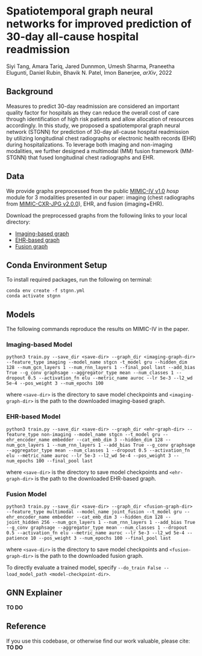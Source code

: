 # Spatiotemporal graph neural networks for improved prediction of 30-day all-cause hospital readmission

Siyi Tang, Amara Tariq, Jared Dunnmon, Umesh Sharma, Praneetha Elugunti, Daniel Rubin, Bhavik N. Patel, Imon Banerjee, *arXiv*, 2022

## Background
Measures to predict 30-day readmission are considered an important quality factor for hospitals as they can reduce the overall cost of care through identification of high risk patients and allow allocation of resources accordingly. In this study, we proposed a spatiotemporal graph neural network (STGNN) for prediction of 30-day all-cause hospital readmission by utilizing longitudinal chest radiographs or electronic health records (EHR) during hospitalizations. To leverage both imaging and non-imaging modalities, we further designed a multimodal (MM) fusion framework (MM-STGNN) that fused longitudinal chest radiographs and EHR.

## Data
We provide graphs preprocessed from the public [MIMIC-IV v1.0](https://physionet.org/content/mimiciv/1.0/) *hosp* module for 3 modalities presented in our paper: imaging (chest radiographs from [MIMIC-CXR-JPG v2.0.0](https://physionet.org/content/mimic-cxr-jpg/2.0.0/)), EHR, and fusion (imaging+EHR).

Download the preprocessed graphs from the following links to your local directory:
* [Imaging-based graph](https://drive.google.com/file/d/1FGIzGTAJlO3TFsIUxbAh_d62wOFFaimJ/view?usp=sharing)
* [EHR-based graph](https://drive.google.com/file/d/1zMtHgRKrcaGUErrYNHrv8F5Jxd6CKqRD/view?usp=sharing)
* [Fusion graph](https://drive.google.com/file/d/1PTCRO4DWTm_36vQSx0r7a6MMc5mVd_vi/view?usp=sharing)

## Conda Environment Setup
To install required packages, run the following on terminal:

    conda env create -f stgnn.yml
    conda activate stgnn

## Models
The following commands reproduce the results on MIMIC-IV in the paper.

### Imaging-based Model

    python3 train.py --save_dir <save-dir> --graph_dir <imaging-graph-dir> --feature_type imaging --model_name stgcn -t_model gru --hidden_dim 128 --num_gcn_layers 1 --num_rnn_layers 1 --final_pool last --add_bias True --g_conv graphsage --aggregator_type mean --num_classes 1 --dropout 0.5 --activation_fn elu --metric_name auroc --lr 5e-3 --l2_wd 5e-4 --pos_weight 3 --num_epochs 100
where `<save-dir>` is the directory to save model checkpoints and `<imaging-graph-dir>` is the path to the downloaded imaging-based graph.

### EHR-based Model

    python3 train.py --save_dir <save-dir> --graph_dir <ehr-graph-dir> --feature_type non-imaging --model_name stgcn --t_model gru --ehr_encoder_name embedder --cat_emb_dim 3 --hidden_dim 128 --num_gcn_layers 1 --num_rnn_layers 1 --add_bias True --g_conv graphsage --aggregator_type mean --num_classes 1 --dropout 0.5 --activation_fn elu --metric_name auroc --lr 5e-3 --l2_wd 5e-4 --pos_weight 3 --num_epochs 100 --final_pool last
where `<save-dir>` is the directory to save model checkpoints and `<ehr-graph-dir>` is the path to the downloaded EHR-based graph.

### Fusion Model

    python3 train.py --save_dir <save-dir> --graph_dir <fusion-graph-dir> --feature_type multimodal --model_name joint_fusion --t_model gru --ehr_encoder_name embedder --cat_emb_dim 3 --hidden_dim 128 --joint_hidden 256 --num_gcn_layers 1 --num_rnn_layers 1 --add_bias True --g_conv graphsage --aggregator_type mean --num_classes 1 --dropout 0.5 --activation_fn elu --metric_name auroc --lr 5e-3 --l2_wd 5e-4 --patience 10 --pos_weight 3 --num_epochs 100 --final_pool last
where `<save-dir>` is the directory to save model checkpoints and `<fusion-graph-dir>` is the path to the downloaded fusion graph.

To directly evaluate a trained model, specify `--do_train False --load_model_path <model-checkpoint-dir>`.

## GNN Explainer
**TO DO**

## Reference
If you use this codebase, or otherwise find our work valuable, please cite:
**TO DO**